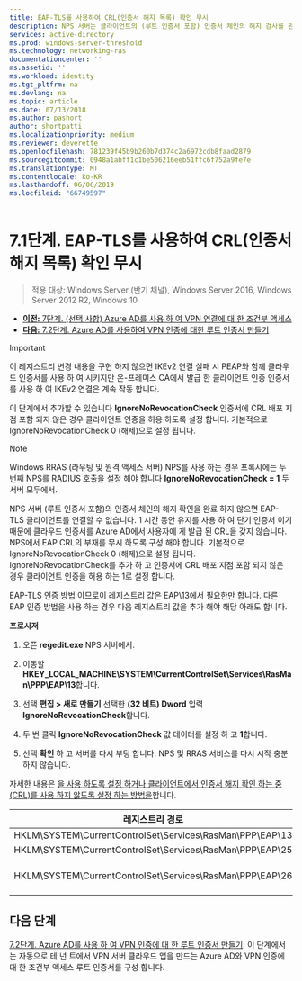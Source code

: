 ```yaml
---
title: EAP-TLS를 사용하여 CRL(인증서 해지 목록) 확인 무시
description: NPS 서버는 클라이언트의 (루트 인증서 포함) 인증서 체인의 해지 검사를 완료 하 고 인증서가 해지 된 확인 하지 않는 한 EAP-TLS 클라이언트를 연결할 수 없습니다.
services: active-directory
ms.prod: windows-server-threshold
ms.technology: networking-ras
documentationcenter: ''
ms.assetid: ''
ms.workload: identity
ms.tgt_pltfrm: na
ms.devlang: na
ms.topic: article
ms.date: 07/13/2018
ms.author: pashort
author: shortpatti
ms.localizationpriority: medium
ms.reviewer: deverette
ms.openlocfilehash: 781239f45b9b260b7d374c2a6972cdb8faad2879
ms.sourcegitcommit: 0948a1abff1c1be506216eeb51ffc6f752a9fe7e
ms.translationtype: MT
ms.contentlocale: ko-KR
ms.lasthandoff: 06/06/2019
ms.locfileid: "66749597"
---
```

# <a name="step-71-configure-eap-tls-to-ignore-certificate-revocation-list-crl-checking"></a>7.1단계. EAP-TLS를 사용하여 CRL(인증서 해지 목록) 확인 무시

>적용 대상: Windows Server (반기 채널), Windows Server 2016, Windows Server 2012 R2, Windows 10

- [**이전:** 7단계. (선택 사항) Azure AD를 사용 하 여 VPN 연결에 대 한 조건부 액세스](ad-ca-vpn-connectivity-windows10.md)
- [**다음:** 7.2단계. Azure AD를 사용하여 VPN 인증에 대한 루트 인증서 만들기](vpn-create-root-cert-for-vpn-auth-azure-ad.md)

>[!IMPORTANT]
>이 레지스트리 변경 내용을 구현 하지 않으면 IKEv2 연결 실패 시 PEAP와 함께 클라우드 인증서를 사용 하 여 시키지만 온-프레미스 CA에서 발급 한 클라이언트 인증 인증서를 사용 하 여 IKEv2 연결은 계속 작동 합니다.

이 단계에서 추가할 수 있습니다 **IgnoreNoRevocationCheck** 인증서에 CRL 배포 지점 포함 되지 않은 경우 클라이언트 인증을 허용 하도록 설정 합니다. 기본적으로 IgnoreNoRevocationCheck 0 (해제)으로 설정 됩니다.

>[!NOTE]
>Windows RRAS (라우팅 및 원격 액세스 서버) NPS를 사용 하는 경우 프록시에는 두 번째 NPS를 RADIUS 호출을 설정 해야 합니다 **IgnoreNoRevocationCheck = 1** 두 서버 모두에서.

NPS 서버 (루트 인증서 포함)의 인증서 체인의 해지 확인을 완료 하지 않으면 EAP-TLS 클라이언트를 연결할 수 없습니다. 1 시간 동안 유지를 사용 하 여 단기 인증서 이기 때문에 클라우드 인증서를 Azure AD에서 사용자에 게 발급 된 CRL을 갖지 않습니다. NPS에서 EAP CRL의 부재를 무시 하도록 구성 해야 합니다. 기본적으로 IgnoreNoRevocationCheck 0 (해제)으로 설정 됩니다. IgnoreNoRevocationCheck를 추가 하 고 인증서에 CRL 배포 지점 포함 되지 않은 경우 클라이언트 인증을 허용 하는 1로 설정 합니다. 

EAP-TLS 인증 방법 이므로이 레지스트리 값은 EAP\13에서 필요한만 합니다. 다른 EAP 인증 방법을 사용 하는 경우 다음 레지스트리 값을 추가 해야 해당 아래도 합니다. 

**프로시저**

1. 오픈 **regedit.exe** NPS 서버에서.

2. 이동할 **HKEY_LOCAL_MACHINE\SYSTEM\CurrentControlSet\Services\RasMan\PPP\EAP\13**합니다.

3. 선택 **편집 > 새로 만들기** 선택한 **(32 비트) Dword** 입력 **IgnoreNoRevocationCheck**합니다.

4. 두 번 클릭 **IgnoreNoRevocationCheck** 값 데이터를 설정 하 고 **1**합니다.

5. 선택 **확인** 하 고 서버를 다시 부팅 합니다. NPS 및 RRAS 서비스를 다시 시작 충분 하지 않습니다.

자세한 내용은 [을 사용 하도록 설정 하거나 클라이언트에서 인증서 해지 확인 하는 중 (CRL)를 사용 하지 않도록 설정 하는 방법을](https://technet.microsoft.com/library/bb680540.aspx)합니다.


|레지스트리 경로  |EAP 확장  |
|---------|---------|
|HKLM\SYSTEM\CurrentControlSet\Services\RasMan\PPP\EAP\13     |EAP-TLS         |
|HKLM\SYSTEM\CurrentControlSet\Services\RasMan\PPP\EAP\25     |PEAP         |
|HKLM\SYSTEM\CurrentControlSet\Services\RasMan\PPP\EAP\26     |EAP-MSCHAP v2         |

## <a name="next-steps"></a>다음 단계

[7.2단계. Azure AD를 사용 하 여 VPN 인증에 대 한 루트 인증서 만들기](vpn-create-root-cert-for-vpn-auth-azure-ad.md): 이 단계에서는 자동으로 테 넌 트에서 VPN 서버 클라우드 앱을 만드는 Azure AD와 VPN 인증에 대 한 조건부 액세스 루트 인증서를 구성 합니다.
